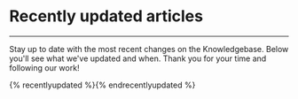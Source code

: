 # Recently updated articles 

---

Stay up to date with the most recent changes on the Knowledgebase. Below you'll see what we've updated and when. Thank you for your time and following our work!  

{% recentlyupdated %}{% endrecentlyupdated %} 